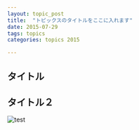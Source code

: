 ```yaml
---
layout: topic_post
title:  "トピックスのタイトルをここに入れます"
date: 2015-07-29
tags: topics
categories: topics 2015

---
```


## タイトル

## タイトル２

<img src="http://placehold.it/500x300" alt="test">

[jficのサイト]:      http://www.jfic-japan.com
